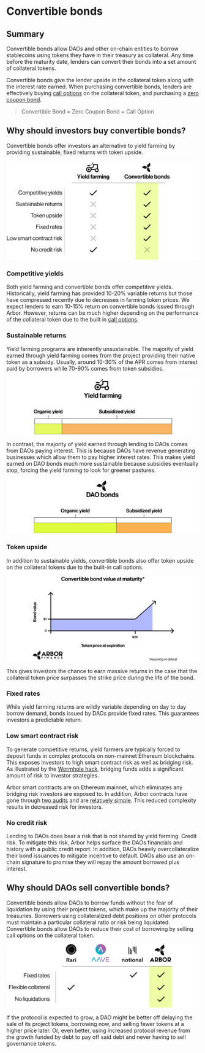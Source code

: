 # Convertible bonds

## Summary

Convertible bonds allow DAOs and other on-chain entities to borrow stablecoins using tokens they have in their treasury as collateral. Any time before the maturity date, lenders can convert their bonds into a set amount of collateral tokens.

Convertible bonds give the lender upside in the collateral token along with the interest rate earned. When purchasing convertible bonds, lenders are effectively buying [call options](../../financial-concepts/convertible-bonds/call-options.md) on the collateral token, and purchasing a [zero coupon bond](../../financial-concepts/zero-coupon-bonds/).

> Convertible Bond = Zero Coupon Bond + Call Option

## Why should investors buy convertible bonds?

Convertible bonds offer investors an alternative to yield farming by providing sustainable, fixed returns with token upside.

![](<../../.gitbook/assets/image (15).png>)

### Competitive yields

Both yield farming and convertible bonds offer competitive yields. Historically, yield farming has provided 10-20% variable returns but those have compressed recently due to decreases in farming token prices. We expect lenders to earn 10-15% return on convertible bonds issued through Arbor. However, returns can be much higher depending on the performance of the collateral token due to the built in [call options](../../financial-concepts/convertible-bonds/call-options.md).

### Sustainable returns

Yield farming programs are inherently unsustainable. The majority of yield earned through yield farming comes from the project providing their native token as a subsidy. Usually, around 10-30% of the APR comes from interest paid by borrowers while 70-90% comes from token subsidies.

![](<../../.gitbook/assets/image (27).png>)

In contrast, the majority of yield earned through lending to DAOs comes from DAOs paying interest. This is because DAOs have revenue generating businesses which allow them to pay higher interest rates. This makes yield earned on DAO bonds much more sustainable because subsidies eventually stop, forcing the yield farming to look for greener pastures.

![](<../../.gitbook/assets/image (54).png>)

### Token upside

In addition to sustainable yields, convertible bonds also offer token upside on the collateral tokens due to the built-in call options.

![](<../../.gitbook/assets/image (6).png>)

This gives investors the chance to earn massive returns in the case that the collateral token price surpasses the strike price during the life of the bond.

### Fixed rates

While yield farming returns are wildly variable depending on day to day borrow demand, bonds issued by DAOs provide fixed rates. This guarantees investors a predictable return.

### Low smart contract risk

To generate competitive returns, yield farmers are typically forced to deposit funds in complex protocols on non-mainnet Ethereum blockchains. This exposes investors to high smart contract risk as well as bridging risk. As illustrated by the [Wormhole hack](https://cointelegraph.com/news/wormhole-hack-illustrates-danger-of-defi-cross-chain-bridges), bridging funds adds a significant amount of risk to investor strategies.

Arbor smart contracts are on Ethereum mainnet, which eliminates any bridging risk investors are exposed to. In addition, Arbor contracts have gone through [two audits](https://github.com/alwaysbegrowing/arbor-contracts/tree/main/audits) and are [relatively simple](https://github.com/alwaysbegrowing/arbor-contracts/). This reduced complexity results in decreased risk for investors.

### No credit risk

Lending to DAOs does bear a risk that is not shared by yield farming. Credit risk. To mitigate this risk, Arbor helps surface the DAOs financials and history with a public credit report. In addition, DAOs heavily overcollateralize their bond issuances to mitigate incentive to default. DAOs also use an on-chain signature to promise they will repay the amount borrowed plus interest.

## Why should DAOs sell convertible bonds?

Convertible bonds allow DAOs to borrow funds without the fear of liquidation by using their project tokens, which make up the majority of their treasuries. Borrowers using collateralized debt positions on other protocols must maintain a particular collateral ratio or risk being liquidated. Convertible bonds allow DAOs to reduce their cost of borrowing by selling call options on the collateral token.

![](<../../.gitbook/assets/image (16).png>)

If the protocol is expected to grow, a DAO might be better off delaying the sale of its project tokens, borrowing now, and selling fewer tokens at a higher price later. Or, even better, using increased protocol revenue from the growth funded by debt to pay off said debt and never having to sell governance tokens.
